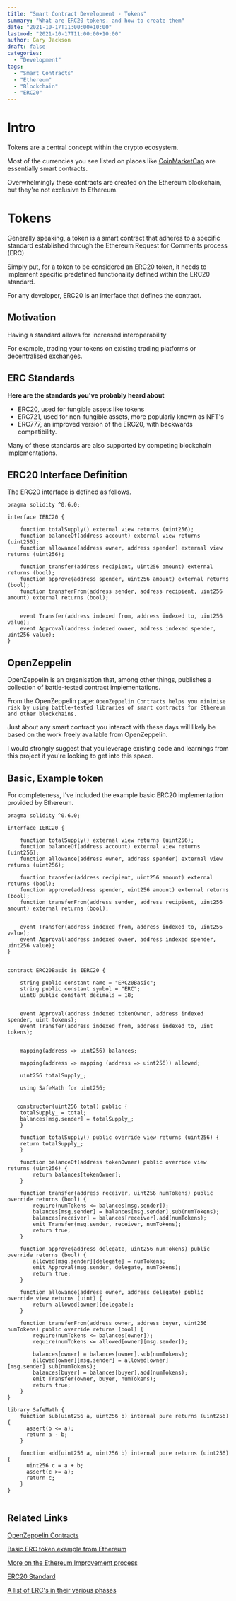 ```yaml
---
title: "Smart Contract Development - Tokens"
summary: "What are ERC20 tokens, and how to create them"
date: "2021-10-17T11:00:00+10:00"
lastmod: "2021-10-17T11:00:00+10:00"
author: Gary Jackson
draft: false
categories:
  - "Development"
tags:
  - "Smart Contracts"
  - "Ethereum"
  - "Blockchain"
  - "ERC20"
---
```


# Intro

Tokens are a central concept within the crypto ecosystem.

Most of the currencies you see listed on places like [CoinMarketCap](https://coinmarketcap.com/) are essentially smart contracts.

Overwhelmingly these contracts are created on the Ethereum blockchain, but they're not exclusive to Ethereum.

# Tokens

Generally speaking, a token is a smart contract that adheres to a specific standard established through the Ethereum Request for Comments process (ERC)

Simply put, for a token to be considered an ERC20 token, it needs to implement specific predefined functionality defined within the ERC20 standard.

For any developer, ERC20 is an interface that defines the contract.

## Motivation

Having a standard allows for increased interoperability

For example, trading your tokens on existing trading platforms or decentralised exchanges.

## ERC Standards

**Here are the standards you've probably heard about**

- ERC20, used for fungible assets like tokens
- ERC721, used for non-fungible assets, more popularly known as NFT's
- ERC777, an improved version of the ERC20, with backwards compatibility.

Many of these standards are also supported by competing blockchain implementations.

## ERC20 Interface Definition

The ERC20 interface is defined as follows.

```solidity
pragma solidity ^0.6.0;

interface IERC20 {

    function totalSupply() external view returns (uint256);
    function balanceOf(address account) external view returns (uint256);
    function allowance(address owner, address spender) external view returns (uint256);

    function transfer(address recipient, uint256 amount) external returns (bool);
    function approve(address spender, uint256 amount) external returns (bool);
    function transferFrom(address sender, address recipient, uint256 amount) external returns (bool);


    event Transfer(address indexed from, address indexed to, uint256 value);
    event Approval(address indexed owner, address indexed spender, uint256 value);
}

```

## OpenZeppelin

OpenZeppelin is an organisation that, among other things, publishes a collection of battle-tested contract implementations.

From the OpenZeppelin page:
`OpenZeppelin Contracts helps you minimise risk by using battle-tested libraries of smart contracts for Ethereum and other blockchains.`

Just about any smart contract you interact with these days will likely be based on the work freely available from OpenZeppelin.

I would strongly suggest that you leverage existing code and learnings from this project if you're looking to get into this space.

## Basic, Example token

For completeness, I've included the example basic ERC20 implementation provided by Ethereum.

```solidity
pragma solidity ^0.6.0;

interface IERC20 {

    function totalSupply() external view returns (uint256);
    function balanceOf(address account) external view returns (uint256);
    function allowance(address owner, address spender) external view returns (uint256);

    function transfer(address recipient, uint256 amount) external returns (bool);
    function approve(address spender, uint256 amount) external returns (bool);
    function transferFrom(address sender, address recipient, uint256 amount) external returns (bool);


    event Transfer(address indexed from, address indexed to, uint256 value);
    event Approval(address indexed owner, address indexed spender, uint256 value);
}


contract ERC20Basic is IERC20 {

    string public constant name = "ERC20Basic";
    string public constant symbol = "ERC";
    uint8 public constant decimals = 18;


    event Approval(address indexed tokenOwner, address indexed spender, uint tokens);
    event Transfer(address indexed from, address indexed to, uint tokens);


    mapping(address => uint256) balances;

    mapping(address => mapping (address => uint256)) allowed;

    uint256 totalSupply_;

    using SafeMath for uint256;


   constructor(uint256 total) public {
    totalSupply_ = total;
    balances[msg.sender] = totalSupply_;
    }

    function totalSupply() public override view returns (uint256) {
    return totalSupply_;
    }

    function balanceOf(address tokenOwner) public override view returns (uint256) {
        return balances[tokenOwner];
    }

    function transfer(address receiver, uint256 numTokens) public override returns (bool) {
        require(numTokens <= balances[msg.sender]);
        balances[msg.sender] = balances[msg.sender].sub(numTokens);
        balances[receiver] = balances[receiver].add(numTokens);
        emit Transfer(msg.sender, receiver, numTokens);
        return true;
    }

    function approve(address delegate, uint256 numTokens) public override returns (bool) {
        allowed[msg.sender][delegate] = numTokens;
        emit Approval(msg.sender, delegate, numTokens);
        return true;
    }

    function allowance(address owner, address delegate) public override view returns (uint) {
        return allowed[owner][delegate];
    }

    function transferFrom(address owner, address buyer, uint256 numTokens) public override returns (bool) {
        require(numTokens <= balances[owner]);
        require(numTokens <= allowed[owner][msg.sender]);

        balances[owner] = balances[owner].sub(numTokens);
        allowed[owner][msg.sender] = allowed[owner][msg.sender].sub(numTokens);
        balances[buyer] = balances[buyer].add(numTokens);
        emit Transfer(owner, buyer, numTokens);
        return true;
    }
}

library SafeMath {
    function sub(uint256 a, uint256 b) internal pure returns (uint256) {
      assert(b <= a);
      return a - b;
    }

    function add(uint256 a, uint256 b) internal pure returns (uint256) {
      uint256 c = a + b;
      assert(c >= a);
      return c;
    }
}


```

## Related Links

[OpenZeppelin Contracts](https://github.com/OpenZeppelin/openzeppelin-contracts)

[Basic ERC token example from Ethereum](https://ethereum.org/en/developers/tutorials/understand-the-erc-20-token-smart-contract/)

[More on the Ethereum Improvement process](https://ethereum.org/en/eips/)

[ERC20 Standard](https://eips.ethereum.org/EIPS/eip-20)

[A list of ERC's in their various phases](https://eips.ethereum.org/erc)
